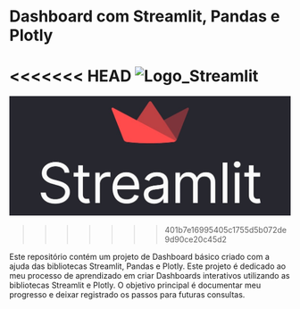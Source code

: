 # Dashboard com Streamlit, Pandas e Plotly

<<<<<<< HEAD
![Logo_Streamlit](https://images.ctfassets.net/23aumh6u8s0i/2Qhstbnq6i34wLoPoAjWoq/9f66f58a22870df0d72a3cbaf77ce5b6/streamlit_hero.jpg)
=======
![Logo_Streamlit](img/streamlit_hero.jpg)
>>>>>>> 401b7e16995405c1755d5b072de9d90ce20c45d2


Este repositório contém um projeto de Dashboard básico criado com a ajuda das bibliotecas Streamlit, Pandas e Plotly. Este projeto é dedicado ao meu processo de aprendizado em criar Dashboards interativos utilizando as bibliotecas Streamlit e Plotly. O objetivo principal é documentar meu progresso e deixar registrado os passos para futuras consultas.


